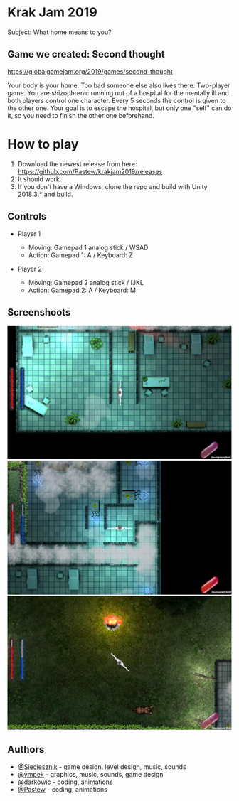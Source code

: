 # Krak Jam 2019
Subject: What home means to you?

## Game we created: Second thought 
https://globalgamejam.org/2019/games/second-thought  

Your body is your home. Too bad someone else also lives there. Two-player game. You are shizophrenic running out of a hospital for the mentally ill and both players control one character. Every 5 seconds the control is given to the other one. Your goal is to escape the hospital, but only one "self" can do it, so you need to finish the other one beforehand.

# How to play
1. Download the newest release from here: https://github.com/Pastew/krakjam2019/releases
2. It should work.
3. If you don't have a Windows, clone the repo and build with Unity 2018.3.* and build.

## Controls
* Player 1
    * Moving: Gamepad 1 analog stick / WSAD
    * Action: Gamepad 1: A / Keyboard: Z

* Player 2
    * Moving: Gamepad 2 analog stick / IJKL
    * Action: Gamepad 2: A / Keyboard: M

  
## Screenshoots
![Alt text](screenshoots/s1.PNG?raw=true "screenshoots/s1.PNG")  
![Alt text](screenshoots/s2.PNG?raw=true "screenshoots/s2.PNG")  
![Alt text](screenshoots/s3.PNG?raw=true "screenshoots/s3.PNG")  
 
## Authors
* [@Sieciesznik](https://github.com/Sieciesznik) - game design, level design, music, sounds
* [@ympek](https://github.com/ympek) - graphics, music, sounds, game design
* [@darkowic](https://github.com/darkowic) - coding, animations
* [@Pastew](https://github.com/Pastew) - coding, animations
